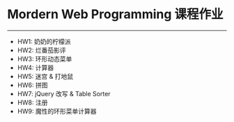 ﻿# Mordern Web Programming 课程作业

---

* HW1: 奶奶的柠檬派
* HW2: 烂番茄影评
* HW3: 环形动态菜单
* HW4: 计算器
* HW5: 迷宫 & 打地鼠
* HW6: 拼图
* HW7: jQuery 改写 & Table Sorter
* HW8: 注册
* HW9: 魔性的环形菜单计算器
